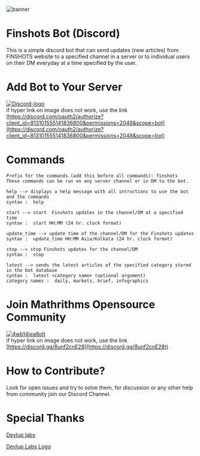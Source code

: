 ![banner](https://user-images.githubusercontent.com/40313233/110239339-6e615480-7f6c-11eb-9608-09281c947088.png)


# Finshots Bot (Discord) 
This is a simple discord bot that can send updates (new articles) from FINSHOTS website to a specified channel in a server or to individual users on their DM everyday at a time specified by the user.

# Add Bot to Your Server 
[![Discord-logo](https://user-images.githubusercontent.com/40313233/110236753-a01eef00-7f5d-11eb-9ef5-06e38575a875.png)](https://discord.com/oauth2/authorize?client_id=813101555141836800&permissions=2048&scope=bot) <br>
if hyper link on image does not work, use the link [https://discord.com/oauth2/authorize?client_id=813101555141836800&permissions=2048&scope=bot](https://discord.com/oauth2/authorize?client_id=813101555141836800&permissions=2048&scope=bot)

# Commands
```
Prefix for the commands (add this before all commands): finshots
These commands can be run on any server channel or in DM to the bot.

help --> displays a help message with all intructions to use the bot and the commands
syntax :  help

start --> start  Finshots updates in the channel/DM at a specified time
syntax :  start HH:MM (24 hr. clock format)

update_time --> update time of the channel/DM for the Finshots updates
syntax :  update_time HH:MM Asia/Kolkata (24 hr. clock format)

stop --> stop Finshots updates for the channel/DM
syntax :  stop

latest --> sends the latest articles of the specified category stored in the bot database
syntax :  latest <category name> (optional argument)
category names :  daily, markets, brief, infographics
```

# Join Mathrithms Opensource Community
[![4wb14iea8olt](https://user-images.githubusercontent.com/40313233/110236883-8c27bd00-7f5e-11eb-8807-6b21542393b9.png)
](https://discord.gg/8unf2cnE28) <br>
if hyper link on image does not work, use the link [https://discord.gg/8unf2cnE28](https://discord.gg/8unf2cnE28t)

# How to Contribute?
Look for open issues and try to solve them, for discussion or any other help from community join our Discord Channel.

# Special Thanks 
[Devlup labs](https://devluplabs.ml/)

[Devlup Labs Logo](https://img.shields.io/badge/Developed%20under-Winter%20of%20Code%2C%20DevlUp%20Labs-blue)
